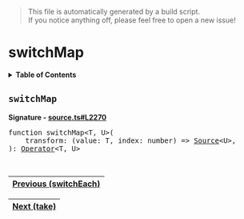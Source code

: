 > This file is automatically generated by a build script.<br>If you notice anything off, please feel free to open a new issue!

# switchMap

<details><summary><b>Table of Contents</b></summary>

1. [<code>switchMap</code>](#switchMap)</details>

## <a name="switchMap"></a><code>switchMap</code>

<b>Signature - [source.ts#L2270](..\/..\/packages\/core\/src\/source.ts#L2270)</b>

<pre>function switchMap&lt;T, U&gt;(<br>    transform: (value: T, index: number) =&gt; <a href="../03-api-source/00-Source.md#Source-Interface">Source</a>&lt;U&gt;,<br>): <a href="000-Operator.md#Operator">Operator</a>&lt;T, U&gt;</pre><br>

| [Previous \(switchEach\)](086-switchEach.md#readme) |
| --- |

<div align="right">

| [Next \(take\)](088-take.md#readme) |
| --- |
</div>

